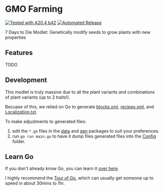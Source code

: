 # GMO Farming

[![Tested with A20.4 b42](https://img.shields.io/badge/A20.4%20b42-tested-blue.svg)](https://7daystodie.com/) [![Automated Release](https://github.com/fatal-expedition/nerf-parkour/actions/workflows/main.yml/badge.svg)](https://github.com/jonathan-robertson/gmo-farming/actions/workflows/main.yml)

7 Days to Die Modlet: Genetically modify seeds to grow plants with new properties

## Features

TODO

## Development

This modlet is truly massive due to all the plant variants and combinations of plant variants (up to 2 traits!).

Becuase of this, we relied on Go to generate [blocks.xml](./Config/blocks.xml), [recipes.xml](./Config/recipes.xml), and [Localization.txt](./Config/Localization.txt).

To make adjustments to generated files:

1. edit the `*.go` files in the [data](./data) and [gen](./gen) packages to suit your preferences.
1. run `go run main.go` to have it dump files generated files into the [Config](./Config) folder.

## Learn Go

If you don't already know Go, you can learn it [over here](https://go.dev/learn/).

I highly recommend the [Tour of Go](https://go.dev/tour/), which can usually get someone up to speed in about 30mins to 1hr.
